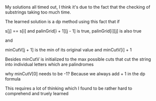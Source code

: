 My solutions all timed out, I think it's due to the fact that the checking of substrings taking too much time.

The learned solution is a dp method using this fact that if

s[j] == s[i] and palinGrid[i + 1][j - 1] is true, palinGrid[i][j] is also true

and

minCutV[j + 1] is the min of its original value and minCutV[i] + 1

Besides minCutV is initialized to the max possible cuts that cut the string into individual letters which are palindromes

why minCutV[0] needs to be -1? Because we always add + 1 in the dp formula


This requires a lot of thinking which I found to be rather hard to comprehend and truely learned
